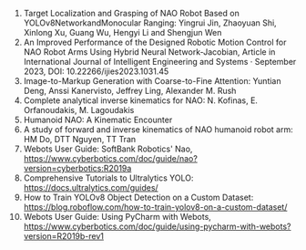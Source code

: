 1. Target Localization and Grasping of NAO Robot Based on YOLOv8NetworkandMonocular Ranging: Yingrui Jin, Zhaoyuan Shi, Xinlong Xu, Guang Wu, Hengyi Li and Shengjun Wen
2. An Improved Performance of the Designed Robotic Motion Control for NAO Robot Arms Using Hybrid Neural Network-Jacobian, Article in International Journal of Intelligent Engineering and Systems · September 2023, DOI: 10.22266/ijies2023.1031.45
3. Image-to-Markup Generation with Coarse-to-Fine Attention:  Yuntian Deng, Anssi Kanervisto, Jeffrey Ling, Alexander M. Rush
4. Complete analytical inverse kinematics for NAO: N. Kofinas, E. Orfanoudakis, M. Lagoudakis
5. Humanoid NAO: A Kinematic Encounter
6. A study of forward and inverse kinematics of NAO humanoid robot arm: HM Do, DTT Nguyen, TT Tran
7. Webots User Guide: SoftBank Robotics' Nao, https://www.cyberbotics.com/doc/guide/nao?version=cyberbotics:R2019a 
8. Comprehensive Tutorials to Ultralytics YOLO: https://docs.ultralytics.com/guides/
9. How to Train YOLOv8 Object Detection on a Custom Dataset: https://blog.roboflow.com/how-to-train-yolov8-on-a-custom-dataset/
10. Webots User Guide: Using PyCharm with Webots, https://www.cyberbotics.com/doc/guide/using-pycharm-with-webots?version=R2019b-rev1
